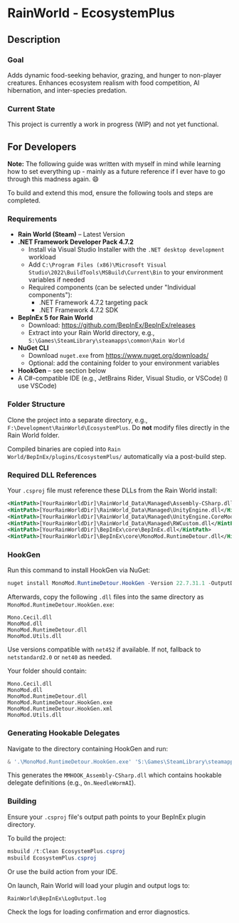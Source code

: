 # RainWorld - EcosystemPlus

## Description

### Goal
Adds dynamic food-seeking behavior, grazing, and hunger to non-player creatures. Enhances ecosystem realism with food competition, AI hibernation, and inter-species predation.

### Current State
This project is currently a work in progress (WIP) and not yet functional.

## For Developers
**Note:** The following guide was written with myself in mind while learning how to set everything up - mainly as a future reference if I ever have to go through this madness again. 😄

To build and extend this mod, ensure the following tools and steps are completed.

### Requirements

- **Rain World (Steam)** – Latest Version
- **.NET Framework Developer Pack 4.7.2**
  - Install via Visual Studio Installer with the `.NET desktop development` workload
  - Add `C:\Program Files (x86)\Microsoft Visual Studio\2022\BuildTools\MSBuild\Current\Bin` to your environment variables if needed
  - Required components (can be selected under "Individual components"):
    - .NET Framework 4.7.2 targeting pack
    - .NET Framework 4.7.2 SDK
- **BepInEx 5 for Rain World**
  - Download: https://github.com/BepInEx/BepInEx/releases
  - Extract into your Rain World directory, e.g., `S:\Games\SteamLibrary\steamapps\common\Rain World`
- **NuGet CLI**
  - Download `nuget.exe` from https://www.nuget.org/downloads/
  - Optional: add the containing folder to your environment variables
- **HookGen** – see section below
- A C#-compatible IDE (e.g., JetBrains Rider, Visual Studio, or VSCode) (I use VSCode)

### Folder Structure

Clone the project into a separate directory, e.g., `F:\Development\RainWorld\EcosystemPlus`. Do **not** modify files directly in the Rain World folder.

Compiled binaries are copied into `Rain World/BepInEx/plugins/EcosystemPlus/` automatically via a post-build step.

### Required DLL References

Your `.csproj` file must reference these DLLs from the Rain World install:

```xml
<HintPath>[YourRainWorldDir]\RainWorld_Data\Managed\Assembly-CSharp.dll</HintPath>
<HintPath>[YourRainWorldDir]\RainWorld_Data\Managed\UnityEngine.dll</HintPath>
<HintPath>[YourRainWorldDir]\RainWorld_Data\Managed\UnityEngine.CoreModule.dll</HintPath>
<HintPath>[YourRainWorldDir]\RainWorld_Data\Managed\RWCustom.dll</HintPath>
<HintPath>[YourRainWorldDir]\BepInEx\core\BepInEx.dll</HintPath>
<HintPath>[YourRainWorldDir]\BepInEx\core\MonoMod.RuntimeDetour.dll</HintPath>
```

### HookGen

Run this command to install HookGen via NuGet:

```powershell
nuget install MonoMod.RuntimeDetour.HookGen -Version 22.7.31.1 -OutputDirectory F:\Tools\NuGet\HookGenTemp
```

Afterwards, copy the following `.dll` files into the same directory as `MonoMod.RuntimeDetour.HookGen.exe`:

```text
Mono.Cecil.dll
MonoMod.dll
MonoMod.RuntimeDetour.dll
MonoMod.Utils.dll
```

Use versions compatible with `net452` if available. If not, fallback to `netstandard2.0` or `net40` as needed.

Your folder should contain:

```text
Mono.Cecil.dll
MonoMod.dll
MonoMod.RuntimeDetour.dll
MonoMod.RuntimeDetour.HookGen.exe
MonoMod.RuntimeDetour.HookGen.xml
MonoMod.Utils.dll
```

### Generating Hookable Delegates

Navigate to the directory containing HookGen and run:

```powershell
& '.\MonoMod.RuntimeDetour.HookGen.exe' 'S:\Games\SteamLibrary\steamapps\common\Rain World\RainWorld_Data\Managed\Assembly-CSharp.dll'
```

This generates the `MMHOOK_Assembly-CSharp.dll` which contains hookable delegate definitions (e.g., `On.NeedleWormAI`).

### Building

Ensure your `.csproj` file's output path points to your BepInEx plugin directory.

To build the project:

```powershell
msbuild /t:Clean EcosystemPlus.csproj
msbuild EcosystemPlus.csproj
```

Or use the build action from your IDE.

On launch, Rain World will load your plugin and output logs to:

```text
RainWorld\BepInEx\LogOutput.log
```

Check the logs for loading confirmation and error diagnostics.